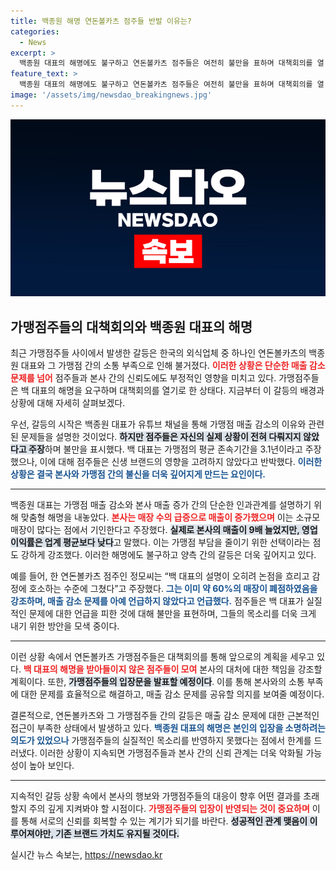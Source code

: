 ```yaml
---
title: 백종원 해명 연돈볼카츠 점주들 반발 이유는?
categories:
  - News
excerpt: >
  백종원 대표의 해명에도 불구하고 연돈볼카츠 점주들은 여전히 불만을 표하며 대책회의를 열 계획이다. 본사의 매출 급증과 점주들의 매출 감소 문제를 둘러싼 갈등이 더욱 깊어지고 있다.
feature_text: >
  백종원 대표의 해명에도 불구하고 연돈볼카츠 점주들은 여전히 불만을 표하며 대책회의를 열 계획이다. 본사의 매출 급증과 점주들의 매출 감소 문제를 둘러싼 갈등이 더욱 깊어지고 있다.
image: '/assets/img/newsdao_breakingnews.jpg'
---
```


<p><img src="/assets/img/newsdao_breakingnews.jpg" alt="flaretime 속보" /></p>

<h2 data-ke-size="size26">가맹점주들의 대책회의와 백종원 대표의 해명</h2>

<p data-ke-size="size16">최근 가맹점주들 사이에서 발생한 갈등은 한국의 외식업체 중 하나인 연돈볼카츠의 백종원 대표와 그 가맹점 간의 소통 부족으로 인해 불거졌다. <b><span style="color: #ee2323;">이러한 상황은 단순한 매출 감소 문제를 넘어</span></b> 점주들과 본사 간의 신뢰도에도 부정적인 영향을 미치고 있다. 가맹점주들은 백 대표의 해명을 요구하며 대책회의를 열기로 한 상태다. 지금부터 이 갈등의 배경과 상황에 대해 자세히 살펴보겠다.</p>

<p data-ke-size="size16">우선, 갈등의 시작은 백종원 대표가 유튜브 채널을 통해 가맹점 매출 감소의 이유와 관련된 문제들을 설명한 것이었다. <b><span style="background-color: #21538527;">하지만 점주들은 자신의 실제 상황이 전혀 다뤄지지 않았다고 주장</span></b>하며 불만을 표시했다. 백 대표는 가맹점의 평균 존속기간을 3.1년이라고 주장했으나, 이에 대해 점주들은 신생 브랜드의 영향을 고려하지 않았다고 반박했다. <b><span style="color: #1a5490;">이러한 상황은 결국 본사와 가맹점 간의 불신을 더욱 깊어지게 만드는 요인이다.</span></b></p>

<hr />

<p data-ke-size="size16">백종원 대표는 가맹점 매출 감소와 본사 매출 증가 간의 단순한 인과관계를 설명하기 위해 맞춤형 해명을 내놓았다. <b><span style="color: #ee2323;">본사는 매장 수의 급증으로 매출이 증가했으며</span></b> 이는 소규모 매장이 많다는 점에서 기인한다고 주장했다. <b><span style="background-color: #21538527;">실제로 본사의 매출이 9배 늘었지만, 영업이익률은 업계 평균보다 낮다</span></b>고 말했다. 이는 가맹점 부담을 줄이기 위한 선택이라는 점도 강하게 강조했다. 이러한 해명에도 불구하고 양측 간의 갈등은 더욱 깊어지고 있다.</p>

<p data-ke-size="size16">예를 들어, 한 연돈볼카츠 점주인 정모씨는 “백 대표의 설명이 오히려 논점을 흐리고 감정에 호소하는 수준에 그쳤다”고 주장했다. <b><span style="color: #1a5490;">그는 이미 약 60%의 매장이 폐점하였음을 강조하며, 매출 감소 문제를 아예 언급하지 않았다고 언급했다.</span></b> 점주들은 백 대표가 실질적인 문제에 대한 언급을 피한 것에 대해 불만을 표현하며, 그들의 목소리를 더욱 크게 내기 위한 방안을 모색 중이다.</p>

<hr />

<p data-ke-size="size16">이런 상황 속에서 연돈볼카츠 가맹점주들은 대책회의를 통해 앞으로의 계획을 세우고 있다. <b><span style="color: #ee2323;">백 대표의 해명을 받아들이지 않은 점주들이 모여</span></b> 본사의 대처에 대한 책임을 강조할 계획이다. 또한, <b><span style="background-color: #21538527;">가맹점주들의 입장문을 발표할 예정이다</span></b>. 이를 통해 본사와의 소통 부족에 대한 문제를 효율적으로 해결하고, 매출 감소 문제를 공유할 의지를 보여줄 예정이다.</p>

<p data-ke-size="size16">결론적으로, 연돈볼카츠와 그 가맹점주들 간의 갈등은 매출 감소 문제에 대한 근본적인 접근이 부족한 상태에서 발생하고 있다. <b><span style="color: #1a5490;">백종원 대표의 해명은 본인의 입장을 소명하려는 의도가 있었으나</span></b> 가맹점주들의 실질적인 목소리를 반영하지 못했다는 점에서 한계를 드러냈다. 이러한 상황이 지속되면 가맹점주들과 본사 간의 신뢰 관계는 더욱 악화될 가능성이 높아 보인다.</p>

<hr />

<p data-ke-size="size16">지속적인 갈등 상황 속에서 본사의 행보와 가맹점주들의 대응이 향후 어떤 결과를 초래할지 주의 깊게 지켜봐야 할 시점이다. <b><span style="color: #ee2323;">가맹점주들의 입장이 반영되는 것이 중요하며</span></b> 이를 통해 서로의 신뢰를 회복할 수 있는 계기가 되기를 바란다. <b><span style="background-color: #21538527;">성공적인 관계 맺음이 이루어져야만, 기존 브랜드 가치도 유지될 것이다.</span></b></p>
실시간 뉴스 속보는, <a href="https://newsdao.kr" rel="dofollow">https://newsdao.kr</a>


